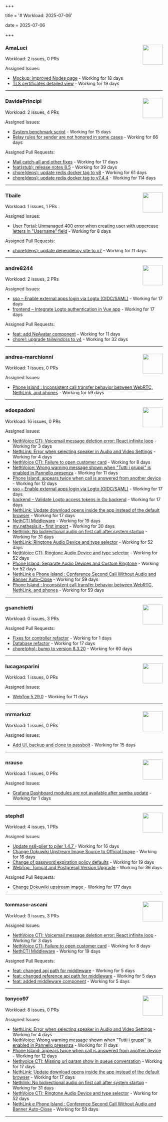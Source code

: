 +++

title = '# Workload: 2025-07-06'

date = 2025-07-06

+++

### AmaLuci <img src='https://avatars.githubusercontent.com/u/166636295?v=4&s=64' width='64' height='64' style='float:right;' /> ###
Workload: 2 issues, 0 PRs


Assigned Issues:
- [Mockup: improved Nodes page](https://github.com/NethServer/dev/issues/7507) - Working for 18 days
- [TLS certificates detailed view](https://github.com/NethServer/dev/issues/7505) - Working for 19 days
---

### DavidePrincipi <img src='https://avatars.githubusercontent.com/u/2920838?v=4&s=64' width='64' height='64' style='float:right;' /> ###
Workload: 2 issues, 4 PRs


Assigned Issues:
- [System benchmark script](https://github.com/NethServer/dev/issues/7519) - Working for 15 days
- [Relay rules for sender are not honored in some cases](https://github.com/NethServer/dev/issues/7433) - Working for 66 days

Assigned Pull Requests:
- [Mail catch-all and other fixes](https://github.com/NethServer/ns8-docs/pull/173) - Working for 17 days
- [feat(stub): release notes 8.5](https://github.com/NethServer/ns8-docs/pull/168) - Working for 39 days
- [chore(deps): update redis docker tag to v8](https://github.com/NethServer/ns8-core/pull/874) - Working for 61 days
- [chore(deps): update redis docker tag to v7.4.4](https://github.com/NethServer/ns8-core/pull/830) - Working for 114 days
---

### Tbaile <img src='https://avatars.githubusercontent.com/u/8052641?v=4&s=64' width='64' height='64' style='float:right;' /> ###
Workload: 1 issues, 1 PRs


Assigned Issues:
- [User Portal: Unmanaged 400 error when creating user with uppercase letters in "Username" field](https://github.com/NethServer/dev/issues/7532) - Working for 8 days

Assigned Pull Requests:
- [chore(deps): update dependency vite to v7](https://github.com/nethesis/parceler/pull/84) - Working for 11 days
---

### andre8244 <img src='https://avatars.githubusercontent.com/u/4612169?v=4&s=64' width='64' height='64' style='float:right;' /> ###
Workload: 2 issues, 2 PRs


Assigned Issues:
- [sso – Enable external apps login via Logto (OIDC/SAML)](https://github.com/NethServer/my/issues/5) - Working for 17 days
- [frontend – Integrate Logto authentication in Vue app](https://github.com/NethServer/my/issues/3) - Working for 17 days

Assigned Pull Requests:
- [feat: add NeAvatar component](https://github.com/nethesis/vue-components/pull/91) - Working for 11 days
- [chore!: upgrade tailwindcss to v4](https://github.com/NethServer/nethsecurity-ui/pull/570) - Working for 32 days
---

### andrea-marchionni <img src='https://avatars.githubusercontent.com/u/6448460?v=4&s=64' width='64' height='64' style='float:right;' /> ###
Workload: 1 issues, 0 PRs


Assigned Issues:
- [Phone Island : Inconsistent call transfer behavior between WebRTC, NethLink, and phones](https://github.com/NethServer/dev/issues/7444) - Working for 59 days
---

### edospadoni <img src='https://avatars.githubusercontent.com/u/6152486?v=4&s=64' width='64' height='64' style='float:right;' /> ###
Workload: 16 issues, 0 PRs


Assigned Issues:
- [NethVoice CTI: Voicemail message deletion error: React infinite loop](https://github.com/NethServer/dev/issues/7539) - Working for 3 days
- [NethLink: Error when selecting speaker in Audio and Video Settings](https://github.com/NethServer/dev/issues/7538) - Working for 4 days
- [NethVoice CTI: Failure to open customer card](https://github.com/NethServer/dev/issues/7531) - Working for 8 days
- [NethVoice: Wrong warning message shown when "Tutti i gruppi" is enabled in Pannello presenza](https://github.com/NethServer/dev/issues/7523) - Working for 11 days
- [Phone Island: appears twice when call is answered from another device](https://github.com/NethServer/dev/issues/7521) - Working for 12 days
- [sso – Enable external apps login via Logto (OIDC/SAML)](https://github.com/NethServer/my/issues/5) - Working for 17 days
- [backend – Validate Logto access tokens in Go backend](https://github.com/NethServer/my/issues/4) - Working for 17 days
- [NethLink: Update download opens inside the app instead of the default browser](https://github.com/NethServer/dev/issues/7511) - Working for 17 days
- [NethCTI Middleware](https://github.com/NethServer/dev/issues/7504) - Working for 19 days
- [my.nethesis.it - first import](https://github.com/NethServer/my/issues/1) - Working for 30 days
- [Nethlink: No bidirectional audio on first call after system startup](https://github.com/NethServer/dev/issues/7492) - Working for 31 days
- [NethLink: Ringtone Audio Device and type selector](https://github.com/NethServer/dev/issues/7460) - Working for 52 days
- [NethVoice CTI: Ringtone Audio Device and type selector](https://github.com/NethServer/dev/issues/7459) - Working for 52 days
- [Phone Island: Separate Audio Devices and Custom Ringtone](https://github.com/NethServer/dev/issues/7458) - Working for 52 days
- [NethLink e Phone Island : Conference Second Call Without Audio and Banner Auto-Close](https://github.com/NethServer/dev/issues/7446) - Working for 59 days
- [Phone Island : Inconsistent call transfer behavior between WebRTC, NethLink, and phones](https://github.com/NethServer/dev/issues/7444) - Working for 59 days
---

### gsanchietti <img src='https://avatars.githubusercontent.com/u/804596?v=4&s=64' width='64' height='64' style='float:right;' /> ###
Workload: 0 issues, 3 PRs


Assigned Pull Requests:
- [Fixes for controller refactor](https://github.com/NethServer/nethsecurity-ui/pull/591) - Working for 1 days
- [Database refactor](https://github.com/NethServer/nethsecurity-controller/pull/123) - Working for 17 days
- [chore(php): bump to version 8.3.20](https://github.com/NethServer/ns8-webtop/pull/120) - Working for 60 days
---

### lucagasparini <img src='https://avatars.githubusercontent.com/u/11161326?v=4&s=64' width='64' height='64' style='float:right;' /> ###
Workload: 1 issues, 0 PRs


Assigned Issues:
- [WebTop 5.29.0](https://github.com/NethServer/dev/issues/7525) - Working for 11 days
---

### mrmarkuz <img src='https://avatars.githubusercontent.com/u/31746411?v=4&s=64' width='64' height='64' style='float:right;' /> ###
Workload: 1 issues, 0 PRs


Assigned Issues:
- [Add UI, backup and clone to passbolt](https://github.com/NethServer/dev/issues/7518) - Working for 15 days
---

### nrauso <img src='https://avatars.githubusercontent.com/u/16102909?v=4&s=64' width='64' height='64' style='float:right;' /> ###
Workload: 1 issues, 0 PRs


Assigned Issues:
- [Grafana Dashboard modules are not available after samba update](https://github.com/NethServer/dev/issues/7542) - Working for 1 days
---

### stephdl <img src='https://avatars.githubusercontent.com/u/3164851?v=4&s=64' width='64' height='64' style='float:right;' /> ###
Workload: 4 issues, 1 PRs


Assigned Issues:
- [Update ns8-piler to piler 1.4.7 ](https://github.com/NethServer/dev/issues/7516) - Working for 16 days
- [Change Dokuwiki Upstream Image Source to Official Image](https://github.com/NethServer/dev/issues/7514) - Working for 16 days
- [Change of password expiration policy defaults](https://github.com/NethServer/dev/issues/7503) - Working for 19 days
- [WebTop: Tomcat and Postgresql Version Upgrade](https://github.com/NethServer/dev/issues/7489) - Working for 36 days

Assigned Pull Requests:
- [Change Dokuwiki upstream image ](https://github.com/NethServer/ns8-dokuwiki/pull/37) - Working for 177 days
---

### tommaso-ascani <img src='https://avatars.githubusercontent.com/u/31596042?v=4&s=64' width='64' height='64' style='float:right;' /> ###
Workload: 3 issues, 3 PRs


Assigned Issues:
- [NethVoice CTI: Voicemail message deletion error: React infinite loop](https://github.com/NethServer/dev/issues/7539) - Working for 3 days
- [NethVoice CTI: Failure to open customer card](https://github.com/NethServer/dev/issues/7531) - Working for 8 days
- [NethCTI Middleware](https://github.com/NethServer/dev/issues/7504) - Working for 19 days

Assigned Pull Requests:
- [feat: changed api path for middleware](https://github.com/nethesis/nethvoice-cti/pull/317) - Working for 5 days
- [feat: changed reference api path for middleware](https://github.com/nethesis/phone-island/pull/103) - Working for 5 days
- [feat: added middleware component](https://github.com/nethesis/ns8-nethvoice/pull/493) - Working for 5 days
---

### tonyco97 <img src='https://avatars.githubusercontent.com/u/36625268?v=4&s=64' width='64' height='64' style='float:right;' /> ###
Workload: 8 issues, 0 PRs


Assigned Issues:
- [NethLink: Error when selecting speaker in Audio and Video Settings](https://github.com/NethServer/dev/issues/7538) - Working for 4 days
- [NethVoice: Wrong warning message shown when "Tutti i gruppi" is enabled in Pannello presenza](https://github.com/NethServer/dev/issues/7523) - Working for 11 days
- [Phone Island: appears twice when call is answered from another device](https://github.com/NethServer/dev/issues/7521) - Working for 12 days
- [Nethvoice CTI: Missing url param show in queue conversation](https://github.com/NethServer/dev/issues/7512) - Working for 17 days
- [NethLink: Update download opens inside the app instead of the default browser](https://github.com/NethServer/dev/issues/7511) - Working for 17 days
- [Nethlink: No bidirectional audio on first call after system startup](https://github.com/NethServer/dev/issues/7492) - Working for 31 days
- [NethVoice CTI: Ringtone Audio Device and type selector](https://github.com/NethServer/dev/issues/7459) - Working for 52 days
- [NethLink e Phone Island : Conference Second Call Without Audio and Banner Auto-Close](https://github.com/NethServer/dev/issues/7446) - Working for 59 days
---

